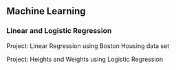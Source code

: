 ## Machine Learning
### Linear and Logistic Regression
Project: Linear Regression using Boston Housing data set

Project: Heights and Weights using Logistic Regression
